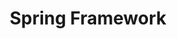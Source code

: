 ---
title: Spring Framework
tags: [java, spring, spring-framework]
sidebar_label: Spring Framework
sidebar_position: 1
---